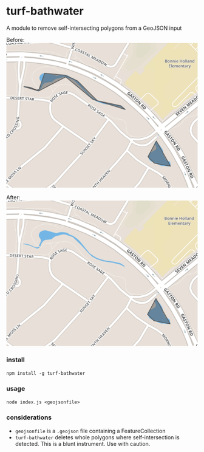 # turf-bathwater
A module to remove self-intersecting polygons from a GeoJSON input

Before:
![before](before.png)

After:
![after](after.png)

### install

`npm install -g turf-bathwater`

### usage

`node index.js <geojsonfile>`

### considerations

- `geojsonfile` is a `.geojson` file containing a FeatureCollection
- `turf-bathwater` deletes whole polygons where self-intersection is detected. This is a blunt instrument. Use with caution.
